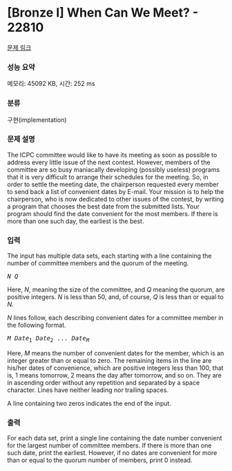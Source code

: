 # [Bronze I] When Can We Meet? - 22810 

[문제 링크](https://www.acmicpc.net/problem/22810) 

### 성능 요약

메모리: 45092 KB, 시간: 252 ms

### 분류

구현(implementation)

### 문제 설명

<p>The ICPC committee would like to have its meeting as soon as possible to address every little issue of the next contest. However, members of the committee are so busy maniacally developing (possibly useless) programs that it is very difficult to arrange their schedules for the meeting. So, in order to settle the meeting date, the chairperson requested every member to send back a list of convenient dates by E-mail. Your mission is to help the chairperson, who is now dedicated to other issues of the contest, by writing a program that chooses the best date from the submitted lists. Your program should find the date convenient for the most members. If there is more than one such day, the earliest is the best.</p>

### 입력 

 <p>The input has multiple data sets, each starting with a line containing the number of committee members and the quorum of the meeting.</p>

<pre><i>N Q</i>
</pre>

<p>Here, <i>N</i>, meaning the size of the committee, and <i>Q</i> meaning the quorum, are positive integers. <i>N</i> is less than 50, and, of course, <i>Q</i> is less than or equal to <i>N.</i></p>

<p><i>N</i> lines follow, each describing convenient dates for a committee member in the following format.</p>

<pre><i>M Date</i><sub>1</sub> <i>Date</i><sub>2</sub> ... <i>Date<sub>M</sub></i>
</pre>

<p>Here, <i>M</i> means the number of convenient dates for the member, which is an integer greater than or equal to zero. The remaining items in the line are his/her dates of convenience, which are positive integers less than 100, that is, 1 means tomorrow, 2 means the day after tomorrow, and so on. They are in ascending order without any repetition and separated by a space character. Lines have neither leading nor trailing spaces.</p>

<p>A line containing two zeros indicates the end of the input.</p>

### 출력 

 <p>For each data set, print a single line containing the date number convenient for the largest number of committee members. If there is more than one such date, print the earliest. However, if no dates are convenient for more than or equal to the quorum number of members, print 0 instead.</p>


